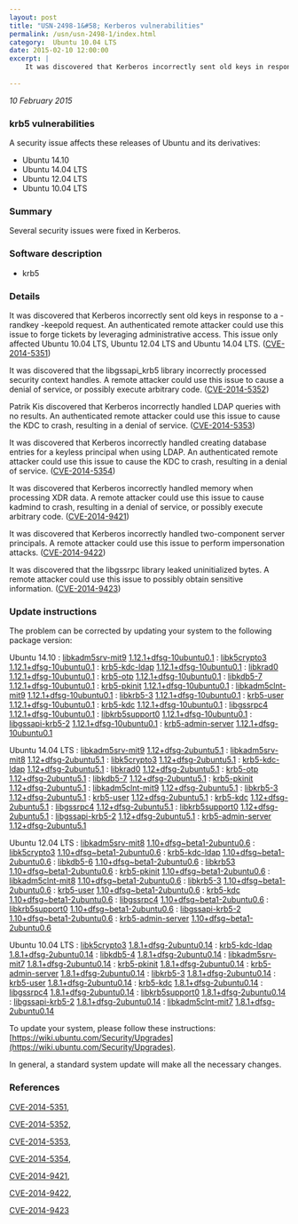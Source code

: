 ```yaml
---
layout: post
title: "USN-2498-1&#58; Kerberos vulnerabilities"
permalink: /usn/usn-2498-1/index.html
category:  Ubuntu 10.04 LTS
date: 2015-02-10 12:00:00
excerpt: |
    It was discovered that Kerberos incorrectly sent old keys in response to a -randkey -keepold request. An authenticated remote attacker could use this issue to forge tickets by leveraging administrative access. This issue only affected Ubuntu 10.04 LTS, Ubuntu 12.04 LTS and Ubuntu 14.04 LTS. ([CVE-2014-5351](http://people.ubuntu.com/~ubuntu-security/cve/CVE-2014-5351))
    
--- 
```

 
 

*10 February 2015*

### krb5 vulnerabilities

A security issue affects these releases of Ubuntu and its derivatives:

* Ubuntu 14.10
* Ubuntu 14.04 LTS
* Ubuntu 12.04 LTS
* Ubuntu 10.04 LTS

### Summary

Several security issues were fixed in Kerberos. 

### Software description

* krb5 

### Details

It was discovered that Kerberos incorrectly sent old keys in response to a -randkey -keepold request. An authenticated remote attacker could use this issue to forge tickets by leveraging administrative access. This issue only affected Ubuntu 10.04 LTS, Ubuntu 12.04 LTS and Ubuntu 14.04 LTS. ([CVE-2014-5351](http://people.ubuntu.com/~ubuntu-security/cve/CVE-2014-5351))

It was discovered that the libgssapi_krb5 library incorrectly processed security context handles. A remote attacker could use this issue to cause a denial of service, or possibly execute arbitrary code. ([CVE-2014-5352](http://people.ubuntu.com/~ubuntu-security/cve/CVE-2014-5352))

Patrik Kis discovered that Kerberos incorrectly handled LDAP queries with no results. An authenticated remote attacker could use this issue to cause the KDC to crash, resulting in a denial of service. ([CVE-2014-5353](http://people.ubuntu.com/~ubuntu-security/cve/CVE-2014-5353))

It was discovered that Kerberos incorrectly handled creating database entries for a keyless principal when using LDAP. An authenticated remote attacker could use this issue to cause the KDC to crash, resulting in a denial of service. ([CVE-2014-5354](http://people.ubuntu.com/~ubuntu-security/cve/CVE-2014-5354))

It was discovered that Kerberos incorrectly handled memory when processing XDR data. A remote attacker could use this issue to cause kadmind to crash, resulting in a denial of service, or possibly execute arbitrary code. ([CVE-2014-9421](http://people.ubuntu.com/~ubuntu-security/cve/CVE-2014-9421))

It was discovered that Kerberos incorrectly handled two-component server principals. A remote attacker could use this issue to perform impersonation attacks. ([CVE-2014-9422](http://people.ubuntu.com/~ubuntu-security/cve/CVE-2014-9422))

It was discovered that the libgssrpc library leaked uninitialized bytes. A remote attacker could use this issue to possibly obtain sensitive information. ([CVE-2014-9423](http://people.ubuntu.com/~ubuntu-security/cve/CVE-2014-9423)) 

### Update instructions

The problem can be corrected by updating your system to the following package version:

Ubuntu 14.10
 : [libkadm5srv-mit9](https://launchpad.net/ubuntu/+source/krb5) <span> [1.12.1+dfsg-10ubuntu0.1](https://launchpad.net/ubuntu/+source/krb5/1.12.1+dfsg-10ubuntu0.1) </span> 
 : [libk5crypto3](https://launchpad.net/ubuntu/+source/krb5) <span> [1.12.1+dfsg-10ubuntu0.1](https://launchpad.net/ubuntu/+source/krb5/1.12.1+dfsg-10ubuntu0.1) </span> 
 : [krb5-kdc-ldap](https://launchpad.net/ubuntu/+source/krb5) <span> [1.12.1+dfsg-10ubuntu0.1](https://launchpad.net/ubuntu/+source/krb5/1.12.1+dfsg-10ubuntu0.1) </span> 
 : [libkrad0](https://launchpad.net/ubuntu/+source/krb5) <span> [1.12.1+dfsg-10ubuntu0.1](https://launchpad.net/ubuntu/+source/krb5/1.12.1+dfsg-10ubuntu0.1) </span> 
 : [krb5-otp](https://launchpad.net/ubuntu/+source/krb5) <span> [1.12.1+dfsg-10ubuntu0.1](https://launchpad.net/ubuntu/+source/krb5/1.12.1+dfsg-10ubuntu0.1) </span> 
 : [libkdb5-7](https://launchpad.net/ubuntu/+source/krb5) <span> [1.12.1+dfsg-10ubuntu0.1](https://launchpad.net/ubuntu/+source/krb5/1.12.1+dfsg-10ubuntu0.1) </span> 
 : [krb5-pkinit](https://launchpad.net/ubuntu/+source/krb5) <span> [1.12.1+dfsg-10ubuntu0.1](https://launchpad.net/ubuntu/+source/krb5/1.12.1+dfsg-10ubuntu0.1) </span> 
 : [libkadm5clnt-mit9](https://launchpad.net/ubuntu/+source/krb5) <span> [1.12.1+dfsg-10ubuntu0.1](https://launchpad.net/ubuntu/+source/krb5/1.12.1+dfsg-10ubuntu0.1) </span> 
 : [libkrb5-3](https://launchpad.net/ubuntu/+source/krb5) <span> [1.12.1+dfsg-10ubuntu0.1](https://launchpad.net/ubuntu/+source/krb5/1.12.1+dfsg-10ubuntu0.1) </span> 
 : [krb5-user](https://launchpad.net/ubuntu/+source/krb5) <span> [1.12.1+dfsg-10ubuntu0.1](https://launchpad.net/ubuntu/+source/krb5/1.12.1+dfsg-10ubuntu0.1) </span> 
 : [krb5-kdc](https://launchpad.net/ubuntu/+source/krb5) <span> [1.12.1+dfsg-10ubuntu0.1](https://launchpad.net/ubuntu/+source/krb5/1.12.1+dfsg-10ubuntu0.1) </span> 
 : [libgssrpc4](https://launchpad.net/ubuntu/+source/krb5) <span> [1.12.1+dfsg-10ubuntu0.1](https://launchpad.net/ubuntu/+source/krb5/1.12.1+dfsg-10ubuntu0.1) </span> 
 : [libkrb5support0](https://launchpad.net/ubuntu/+source/krb5) <span> [1.12.1+dfsg-10ubuntu0.1](https://launchpad.net/ubuntu/+source/krb5/1.12.1+dfsg-10ubuntu0.1) </span> 
 : [libgssapi-krb5-2](https://launchpad.net/ubuntu/+source/krb5) <span> [1.12.1+dfsg-10ubuntu0.1](https://launchpad.net/ubuntu/+source/krb5/1.12.1+dfsg-10ubuntu0.1) </span> 
 : [krb5-admin-server](https://launchpad.net/ubuntu/+source/krb5) <span> [1.12.1+dfsg-10ubuntu0.1](https://launchpad.net/ubuntu/+source/krb5/1.12.1+dfsg-10ubuntu0.1) </span> 

Ubuntu 14.04 LTS
 : [libkadm5srv-mit9](https://launchpad.net/ubuntu/+source/krb5) <span> [1.12+dfsg-2ubuntu5.1](https://launchpad.net/ubuntu/+source/krb5/1.12+dfsg-2ubuntu5.1) </span> 
 : [libkadm5srv-mit8](https://launchpad.net/ubuntu/+source/krb5) <span> [1.12+dfsg-2ubuntu5.1](https://launchpad.net/ubuntu/+source/krb5/1.12+dfsg-2ubuntu5.1) </span> 
 : [libk5crypto3](https://launchpad.net/ubuntu/+source/krb5) <span> [1.12+dfsg-2ubuntu5.1](https://launchpad.net/ubuntu/+source/krb5/1.12+dfsg-2ubuntu5.1) </span> 
 : [krb5-kdc-ldap](https://launchpad.net/ubuntu/+source/krb5) <span> [1.12+dfsg-2ubuntu5.1](https://launchpad.net/ubuntu/+source/krb5/1.12+dfsg-2ubuntu5.1) </span> 
 : [libkrad0](https://launchpad.net/ubuntu/+source/krb5) <span> [1.12+dfsg-2ubuntu5.1](https://launchpad.net/ubuntu/+source/krb5/1.12+dfsg-2ubuntu5.1) </span> 
 : [krb5-otp](https://launchpad.net/ubuntu/+source/krb5) <span> [1.12+dfsg-2ubuntu5.1](https://launchpad.net/ubuntu/+source/krb5/1.12+dfsg-2ubuntu5.1) </span> 
 : [libkdb5-7](https://launchpad.net/ubuntu/+source/krb5) <span> [1.12+dfsg-2ubuntu5.1](https://launchpad.net/ubuntu/+source/krb5/1.12+dfsg-2ubuntu5.1) </span> 
 : [krb5-pkinit](https://launchpad.net/ubuntu/+source/krb5) <span> [1.12+dfsg-2ubuntu5.1](https://launchpad.net/ubuntu/+source/krb5/1.12+dfsg-2ubuntu5.1) </span> 
 : [libkadm5clnt-mit9](https://launchpad.net/ubuntu/+source/krb5) <span> [1.12+dfsg-2ubuntu5.1](https://launchpad.net/ubuntu/+source/krb5/1.12+dfsg-2ubuntu5.1) </span> 
 : [libkrb5-3](https://launchpad.net/ubuntu/+source/krb5) <span> [1.12+dfsg-2ubuntu5.1](https://launchpad.net/ubuntu/+source/krb5/1.12+dfsg-2ubuntu5.1) </span> 
 : [krb5-user](https://launchpad.net/ubuntu/+source/krb5) <span> [1.12+dfsg-2ubuntu5.1](https://launchpad.net/ubuntu/+source/krb5/1.12+dfsg-2ubuntu5.1) </span> 
 : [krb5-kdc](https://launchpad.net/ubuntu/+source/krb5) <span> [1.12+dfsg-2ubuntu5.1](https://launchpad.net/ubuntu/+source/krb5/1.12+dfsg-2ubuntu5.1) </span> 
 : [libgssrpc4](https://launchpad.net/ubuntu/+source/krb5) <span> [1.12+dfsg-2ubuntu5.1](https://launchpad.net/ubuntu/+source/krb5/1.12+dfsg-2ubuntu5.1) </span> 
 : [libkrb5support0](https://launchpad.net/ubuntu/+source/krb5) <span> [1.12+dfsg-2ubuntu5.1](https://launchpad.net/ubuntu/+source/krb5/1.12+dfsg-2ubuntu5.1) </span> 
 : [libgssapi-krb5-2](https://launchpad.net/ubuntu/+source/krb5) <span> [1.12+dfsg-2ubuntu5.1](https://launchpad.net/ubuntu/+source/krb5/1.12+dfsg-2ubuntu5.1) </span> 
 : [krb5-admin-server](https://launchpad.net/ubuntu/+source/krb5) <span> [1.12+dfsg-2ubuntu5.1](https://launchpad.net/ubuntu/+source/krb5/1.12+dfsg-2ubuntu5.1) </span> 

Ubuntu 12.04 LTS
 : [libkadm5srv-mit8](https://launchpad.net/ubuntu/+source/krb5) <span> [1.10+dfsg~beta1-2ubuntu0.6](https://launchpad.net/ubuntu/+source/krb5/1.10+dfsg~beta1-2ubuntu0.6) </span> 
 : [libk5crypto3](https://launchpad.net/ubuntu/+source/krb5) <span> [1.10+dfsg~beta1-2ubuntu0.6](https://launchpad.net/ubuntu/+source/krb5/1.10+dfsg~beta1-2ubuntu0.6) </span> 
 : [krb5-kdc-ldap](https://launchpad.net/ubuntu/+source/krb5) <span> [1.10+dfsg~beta1-2ubuntu0.6](https://launchpad.net/ubuntu/+source/krb5/1.10+dfsg~beta1-2ubuntu0.6) </span> 
 : [libkdb5-6](https://launchpad.net/ubuntu/+source/krb5) <span> [1.10+dfsg~beta1-2ubuntu0.6](https://launchpad.net/ubuntu/+source/krb5/1.10+dfsg~beta1-2ubuntu0.6) </span> 
 : [libkrb53](https://launchpad.net/ubuntu/+source/krb5) <span> [1.10+dfsg~beta1-2ubuntu0.6](https://launchpad.net/ubuntu/+source/krb5/1.10+dfsg~beta1-2ubuntu0.6) </span> 
 : [krb5-pkinit](https://launchpad.net/ubuntu/+source/krb5) <span> [1.10+dfsg~beta1-2ubuntu0.6](https://launchpad.net/ubuntu/+source/krb5/1.10+dfsg~beta1-2ubuntu0.6) </span> 
 : [libkadm5clnt-mit8](https://launchpad.net/ubuntu/+source/krb5) <span> [1.10+dfsg~beta1-2ubuntu0.6](https://launchpad.net/ubuntu/+source/krb5/1.10+dfsg~beta1-2ubuntu0.6) </span> 
 : [libkrb5-3](https://launchpad.net/ubuntu/+source/krb5) <span> [1.10+dfsg~beta1-2ubuntu0.6](https://launchpad.net/ubuntu/+source/krb5/1.10+dfsg~beta1-2ubuntu0.6) </span> 
 : [krb5-user](https://launchpad.net/ubuntu/+source/krb5) <span> [1.10+dfsg~beta1-2ubuntu0.6](https://launchpad.net/ubuntu/+source/krb5/1.10+dfsg~beta1-2ubuntu0.6) </span> 
 : [krb5-kdc](https://launchpad.net/ubuntu/+source/krb5) <span> [1.10+dfsg~beta1-2ubuntu0.6](https://launchpad.net/ubuntu/+source/krb5/1.10+dfsg~beta1-2ubuntu0.6) </span> 
 : [libgssrpc4](https://launchpad.net/ubuntu/+source/krb5) <span> [1.10+dfsg~beta1-2ubuntu0.6](https://launchpad.net/ubuntu/+source/krb5/1.10+dfsg~beta1-2ubuntu0.6) </span> 
 : [libkrb5support0](https://launchpad.net/ubuntu/+source/krb5) <span> [1.10+dfsg~beta1-2ubuntu0.6](https://launchpad.net/ubuntu/+source/krb5/1.10+dfsg~beta1-2ubuntu0.6) </span> 
 : [libgssapi-krb5-2](https://launchpad.net/ubuntu/+source/krb5) <span> [1.10+dfsg~beta1-2ubuntu0.6](https://launchpad.net/ubuntu/+source/krb5/1.10+dfsg~beta1-2ubuntu0.6) </span> 
 : [krb5-admin-server](https://launchpad.net/ubuntu/+source/krb5) <span> [1.10+dfsg~beta1-2ubuntu0.6](https://launchpad.net/ubuntu/+source/krb5/1.10+dfsg~beta1-2ubuntu0.6) </span> 

Ubuntu 10.04 LTS
 : [libk5crypto3](https://launchpad.net/ubuntu/+source/krb5) <span> [1.8.1+dfsg-2ubuntu0.14](https://launchpad.net/ubuntu/+source/krb5/1.8.1+dfsg-2ubuntu0.14) </span> 
 : [krb5-kdc-ldap](https://launchpad.net/ubuntu/+source/krb5) <span> [1.8.1+dfsg-2ubuntu0.14](https://launchpad.net/ubuntu/+source/krb5/1.8.1+dfsg-2ubuntu0.14) </span> 
 : [libkdb5-4](https://launchpad.net/ubuntu/+source/krb5) <span> [1.8.1+dfsg-2ubuntu0.14](https://launchpad.net/ubuntu/+source/krb5/1.8.1+dfsg-2ubuntu0.14) </span> 
 : [libkadm5srv-mit7](https://launchpad.net/ubuntu/+source/krb5) <span> [1.8.1+dfsg-2ubuntu0.14](https://launchpad.net/ubuntu/+source/krb5/1.8.1+dfsg-2ubuntu0.14) </span> 
 : [krb5-pkinit](https://launchpad.net/ubuntu/+source/krb5) <span> [1.8.1+dfsg-2ubuntu0.14](https://launchpad.net/ubuntu/+source/krb5/1.8.1+dfsg-2ubuntu0.14) </span> 
 : [krb5-admin-server](https://launchpad.net/ubuntu/+source/krb5) <span> [1.8.1+dfsg-2ubuntu0.14](https://launchpad.net/ubuntu/+source/krb5/1.8.1+dfsg-2ubuntu0.14) </span> 
 : [libkrb5-3](https://launchpad.net/ubuntu/+source/krb5) <span> [1.8.1+dfsg-2ubuntu0.14](https://launchpad.net/ubuntu/+source/krb5/1.8.1+dfsg-2ubuntu0.14) </span> 
 : [krb5-user](https://launchpad.net/ubuntu/+source/krb5) <span> [1.8.1+dfsg-2ubuntu0.14](https://launchpad.net/ubuntu/+source/krb5/1.8.1+dfsg-2ubuntu0.14) </span> 
 : [krb5-kdc](https://launchpad.net/ubuntu/+source/krb5) <span> [1.8.1+dfsg-2ubuntu0.14](https://launchpad.net/ubuntu/+source/krb5/1.8.1+dfsg-2ubuntu0.14) </span> 
 : [libgssrpc4](https://launchpad.net/ubuntu/+source/krb5) <span> [1.8.1+dfsg-2ubuntu0.14](https://launchpad.net/ubuntu/+source/krb5/1.8.1+dfsg-2ubuntu0.14) </span> 
 : [libkrb5support0](https://launchpad.net/ubuntu/+source/krb5) <span> [1.8.1+dfsg-2ubuntu0.14](https://launchpad.net/ubuntu/+source/krb5/1.8.1+dfsg-2ubuntu0.14) </span> 
 : [libgssapi-krb5-2](https://launchpad.net/ubuntu/+source/krb5) <span> [1.8.1+dfsg-2ubuntu0.14](https://launchpad.net/ubuntu/+source/krb5/1.8.1+dfsg-2ubuntu0.14) </span> 
 : [libkadm5clnt-mit7](https://launchpad.net/ubuntu/+source/krb5) <span> [1.8.1+dfsg-2ubuntu0.14](https://launchpad.net/ubuntu/+source/krb5/1.8.1+dfsg-2ubuntu0.14) </span> 

To update your system, please follow these instructions: [https://wiki.ubuntu.com/Security/Upgrades](https://wiki.ubuntu.com/Security/Upgrades).

In general, a standard system update will make all the necessary changes. 

### References

 
 [CVE-2014-5351](http://people.ubuntu.com/~ubuntu-security/cve/CVE-2014-5351), 

 [CVE-2014-5352](http://people.ubuntu.com/~ubuntu-security/cve/CVE-2014-5352), 

 [CVE-2014-5353](http://people.ubuntu.com/~ubuntu-security/cve/CVE-2014-5353), 

 [CVE-2014-5354](http://people.ubuntu.com/~ubuntu-security/cve/CVE-2014-5354), 

 [CVE-2014-9421](http://people.ubuntu.com/~ubuntu-security/cve/CVE-2014-9421), 

 [CVE-2014-9422](http://people.ubuntu.com/~ubuntu-security/cve/CVE-2014-9422), 

 [CVE-2014-9423](http://people.ubuntu.com/~ubuntu-security/cve/CVE-2014-9423)
 

